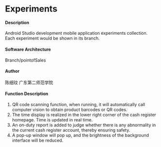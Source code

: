 # Experiments

#### Description
Android Studio development mobile application experiments collection. Each experiment would be shown in its branch.

#### Software Architecture
Branch/pointofSales

#### Author
陈细玟 广东第二师范学院

#### Function Description
1) QR code scanning function, when running, it will automatically call computer vision to obtain product barcodes or QR codes.
2) The time display is realized in the lower right corner of the cash register homepage. Time is updated in real time.
3) An on-duty report is added to judge whether there is any abnormality in the current cash register account, thereby ensuring safety.
4) A pop-up window will pop up, and the brightness of the background interface will be reduced.
